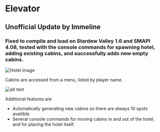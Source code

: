# Elevator
## Unofficial Update by Immeline
### Fixed to compile and load on Stardew Valley 1.6 and SMAPI 4.08, tested with the console commands for spawning hotel, adding existing cabins, and successfully adds new empty cabins.

![Hotel image](https://dl.dropboxusercontent.com/s/jvfdw477hvbd2eb/Hotel3.png)


Cabins are accessed from a menu, listed by player name.

![alt text](https://dl.dropboxusercontent.com/s/6iphc6eqr8liquh/menuele.PNG)



Additional features are
- Automatically generating new cabins so there are always 10 spots availible.
- Several console commands for moving cabins in and out of the hotel, and for placing the hotel itself.
